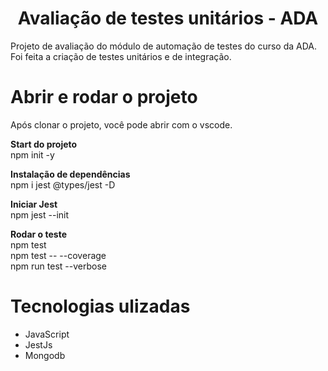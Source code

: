 <h1 align="center"> Avaliação de testes unitários - ADA </h1>

Projeto de avaliação do módulo de automação de testes do curso da ADA.  
Foi feita a criação de testes unitários e de integração.

# Abrir e rodar o projeto

Após clonar o projeto, você pode abrir com o vscode.

**Start do projeto**  
npm init -y

**Instalação de dependências**  
npm i jest @types/jest -D

**Iniciar Jest**  
npm jest --init

**Rodar o teste**  
npm test  
npm test -- --coverage  
npm run test --verbose

# Tecnologias ulizadas

-   JavaScript
-   JestJs
-   Mongodb

